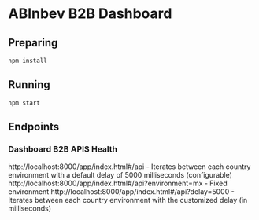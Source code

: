 # ABInbev B2B Dashboard

## Preparing

```
npm install
```

## Running

```
npm start
```

## Endpoints

### Dashboard B2B APIS Health 
http://localhost:8000/app/index.html#/api - Iterates between each country environment with a default delay of 5000 milliseconds (configurable) 
http://localhost:8000/app/index.html#/api?environment=mx - Fixed environment 
http://localhost:8000/app/index.html#/api?delay=5000 - Iterates between each country environment with the customized delay (in milliseconds)  